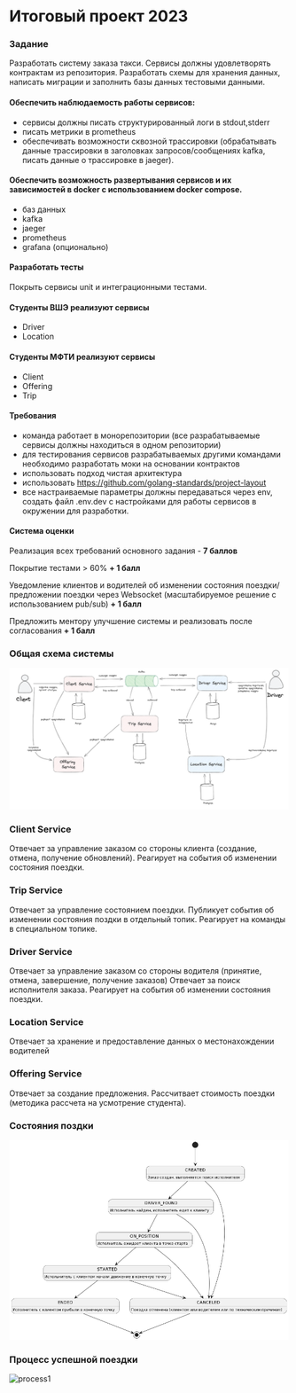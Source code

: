 # Итоговый проект 2023
### Задание
Разработать систему заказа такси. Сервисы должны удовлетворять контрактам из репозитория. Разработать схемы для хранения данных, написать миграции и заполнить базы данных тестовыми данными.
#### Обеспечить наблюдаемость работы сервисов: 
- сервисы должны писать структурированный логи в stdout,stderr
- писать метрики в prometheus 
- обеспечивать возможности сквозной трассировки (обрабатывать данные трассировки в заголовках запросов/сообщениях kafka, писать данные о трассировке в jaeger). 
#### Обеспечить возможность развертывания сервисов и их зависимостей в docker с использованием docker compose. 
- баз данных
- kafka
- jaeger
- prometheus
- grafana (опционально)
#### Разработать тесты 
Покрыть сервисы unit и интеграционными тестами. 
#### Студенты ВШЭ реализуют сервисы
- Driver
- Location
#### Студенты МФТИ реализуют сервисы
- Client
- Offering
- Trip
#### Требования
- команда работает в монорепозитории (все разрабатываемые сервисы должны находиться в одном репозитории)
- для тестирования сервисов разрабатываемых другими командами необходимо разработать моки на основании контрактов
- использовать подход чистая архитектура
- использовать https://github.com/golang-standards/project-layout
- все настраиваемые параметры должны передаваться через env, создать файл .env.dev с настройками для работы сервисов в окружении для разработки. 
#### Система оценки
Реализация всех требований основного задания - **7 баллов**

Покрытие тестами > 60% **+ 1 балл**

Уведомление клиентов и водителей об изменении состояния поездки/предложении поездки через Websocket (масштабируемое решение с использованием pub/sub) **+ 1 балл**

Предложить ментору улучшение системы и реализовать после согласования **+ 1 балл**
### Общая схема системы
![schema](img/schema.png)
### Client Service
Отвечает за управление заказом со стороны клиента (создание, отмена, получение обновлений).
Реагирует на события об изменении состояния поездки.
### Trip Service 
Отвечает за управление состоянием поездки. Публикует события об изменении состояния поздки в отдельный топик. Реагирует на команды в специальном топике.
###  Driver Service 
Отвечает за управление заказом со стороны водителя (принятие, отмена, завершение, получение заказов)
Отвечает за поиск исполнителя заказа.
Реагирует на события об изменении состояния поездки.
### Location Service 
Отвечает за хранение и предоставление данных о местонахождении водителей
### Offering Service 
Отвечает за создание предложения. Рассчитвает стоимость поездки (методика рассчета на усмотрение студента).
### Состояния поздки
![states](img/states.png)
### Процесс успешной поездки
![process1](image.png)